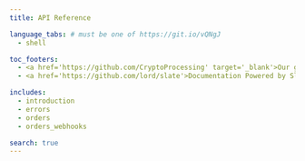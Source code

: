```yaml
---
title: API Reference

language_tabs: # must be one of https://git.io/vQNgJ
  - shell

toc_footers:
  - <a href='https://github.com/CryptoProcessing' target='_blank'>Our github</a>
  - <a href='https://github.com/lord/slate'>Documentation Powered by Slate</a>

includes:
  - introduction
  - errors
  - orders
  - orders_webhooks

search: true
---
```



